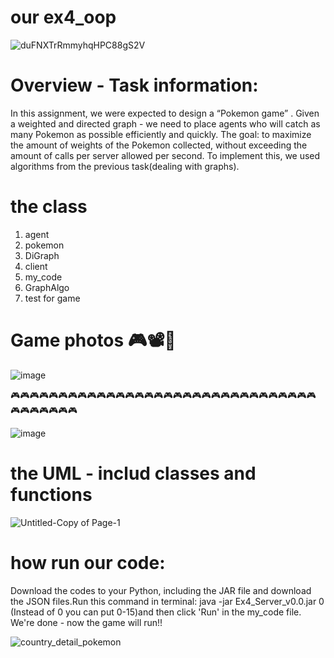 #  our ex4_oop


![duFNXTrRmmyhqHPC88gS2V](https://user-images.githubusercontent.com/93703549/148675134-ea5492d1-4c25-44ea-9e1c-bdb17cbc93af.jpg)



# Overview - Task information:
In this assignment, we were expected to design a “Pokemon game” .
Given a weighted and directed graph - we need to place agents who will catch as many Pokemon as possible efficiently and quickly.
The goal: to maximize the amount of weights of the Pokemon collected, without exceeding the amount of calls per server allowed per second. To implement this, we used algorithms from the previous task(dealing with graphs).

# the class
1) agent
2) pokemon
3) DiGraph
4) client
5) my_code
6) GraphAlgo
7) test for game

# Game photos 🎮📽️📸

![image](https://user-images.githubusercontent.com/93703549/148685365-78d4ea5b-90d3-444a-b37d-60c1e6a8aad1.png)


🎮🎮🎮🎮🎮🎮🎮🎮🎮🎮🎮🎮🎮🎮🎮🎮🎮🎮🎮🎮🎮🎮🎮🎮🎮🎮🎮🎮🎮🎮🎮🎮🎮🎮🎮🎮🎮🎮🎮

![image](https://user-images.githubusercontent.com/93703549/148685396-1404b38d-3978-4e25-8a03-b0a65b409d9c.png)

# the UML -  includ classes and functions


![Untitled-Copy of Page-1](https://user-images.githubusercontent.com/93703549/148680217-70dc5464-9871-41b9-8d33-ace4960e18fa.png)




# how run our code:
Download the codes to your Python, including the JAR file and download the JSON files.Run this command in terminal: java -jar Ex4_Server_v0.0.jar 0 (Instead of 0 you can put 
0-15)and then click 'Run' in the my_code file. We're done - now the game will run!!



![country_detail_pokemon](https://user-images.githubusercontent.com/93703549/148680690-f307f406-9583-4083-ba98-e6d034d4f619.png)




